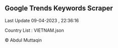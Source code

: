 

## Google Trends Keywords Scraper 
 
Last Update 09-04-2023 , 22:36:16

Country List :
VIETNAM.json



© Abdul Muttaqin 
